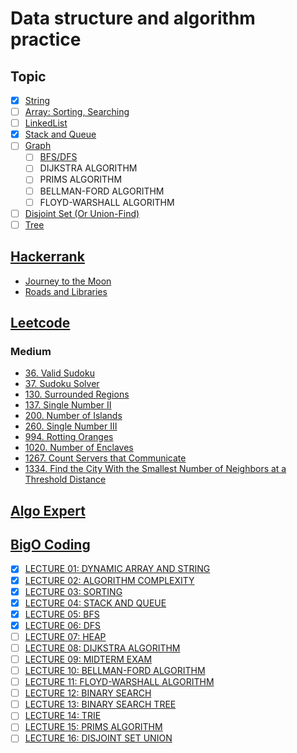 # Data structure and algorithm practice

## Topic

- [x] [String](https://developer.mozilla.org/vi/docs/Web/JavaScript/Reference/Global_Objects/String)
- [ ] [Array: Sorting, Searching](https://leetcode.com/tag/array/)
- [ ] [LinkedList](https://www.geeksforgeeks.org/data-structures/linked-list/)
- [x] [Stack and Queue](https://www.geeksforgeeks.org/difference-between-stack-and-queue-data-structures/)
- [ ] [Graph](https://www.geeksforgeeks.org/graph-data-structure-and-algorithms/)
  - [ ] [BFS/DFS](https://www.geeksforgeeks.org/difference-between-bfs-and-dfs/)
  - [ ] DIJKSTRA ALGORITHM
  - [ ] PRIMS ALGORITHM
  - [ ] BELLMAN-FORD ALGORITHM
  - [ ] FLOYD-WARSHALL ALGORITHM
- [ ] [Disjoint Set (Or Union-Find)](https://www.geeksforgeeks.org/union-find/)
- [ ] [Tree](TODO)

## [Hackerrank](https://www.hackerrank.com/domains/algorithms?filters%5Bsubdomains%5D%5B%5D=graph-theory&filters%5Bstatus%5D%5B%5D=unsolved&badge_type=problem-solving)

- [Journey to the Moon](hackerrank/hackerrank-journeyToMoon.js)
- [Roads and Libraries](hackerrank/hackerrank-roadsAndLibraries.js)

## [Leetcode](https://leetcode.com/problemset/algorithms/)

### Medium

- [36. Valid Sudoku](leetcode/medium/36.%20Valid%20Sudoku.js)
- [37. Sudoku Solver](leetcode/medium/37.%20Sudoku%20Solver.js)
- [130. Surrounded Regions](leetcode/medium/130.%20Surrounded%20Regions.js)
- [137. Single Number II](leetcode/medium/137.%20Single%20Number%20II.js)
- [200. Number of Islands](leetcode/medium/200.%20Number%20of%20Islands.js)
- [260. Single Number III](leetcode/medium/260.%20Single%20Number%20III.js)
- [994. Rotting Oranges](leetcode/medium/994.%20Rotting%20Oranges.js)
- [1020. Number of Enclaves](leetcode/medium/1020.%20Number%20of%20Enclaves.js)
- [1267. Count Servers that Communicate](leetcode/medium/1020.%20Number%20of%20Enclaves.js)
- [1334. Find the City With the Smallest Number of Neighbors at a Threshold Distance](leetcode/medium/1267.%20Count%20Servers%20that%20Communicate.js)

## [Algo Expert](https://www.algoexpert.io/questions)

## [BigO Coding](https://bigocoder.com/courses/BLUE23)

- [x] [LECTURE 01: DYNAMIC ARRAY AND STRING](bigo-coding/LECTURE%2001:%20DYNAMIC%20ARRAY%20AND%20STRING)
- [x] [LECTURE 02: ALGORITHM COMPLEXITY](bigo-coding/LECTURE%2002:%20ALGORITHM%20COMPLEXITY)
- [x] [LECTURE 03: SORTING](bigo-coding/LECTURE%2003:%20SORTING)
- [x] [LECTURE 04: STACK AND QUEUE](bigo-coding/LECTURE%2004:%20STACK%20AND%20QUEUE)
- [x] [LECTURE 05: BFS](bigo-coding/LECTURE%2005:%20BFS)
- [x] [LECTURE 06: DFS](bigo-coding/LECTURE%2006:%20DFS/)
- [ ] [LECTURE 07: HEAP](bigo-coding/)
- [ ] [LECTURE 08: DIJKSTRA ALGORITHM](bigo-coding/LECTURE%2008:%20DIJKSTRA%20ALGORITHM)
- [ ] [LECTURE 09: MIDTERM EXAM](bigo-coding/LECTURE%2009:%20MIDTERM%20EXAM)
- [ ] [LECTURE 10: BELLMAN-FORD ALGORITHM](bigo-coding/)
- [ ] [LECTURE 11: FLOYD-WARSHALL ALGORITHM](bigo-coding/)
- [ ] [LECTURE 12: BINARY SEARCH](bigo-coding/LECTURE%2012:%20BINARY%20SEARCH)
- [ ] [LECTURE 13: BINARY SEARCH TREE](bigo-coding/)
- [ ] [LECTURE 14: TRIE](bigo-coding/)
- [ ] [LECTURE 15: PRIMS ALGORITHM](bigo-coding/LECTURE%2015:%20PRIMS%20ALGORITHM)
- [ ] [LECTURE 16: DISJOINT SET UNION](bigo-coding/LECTURE%2016:%20DISJOINT%20SET%20UNION)